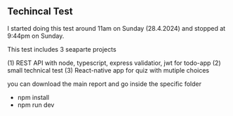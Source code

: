 ## Techincal Test ###

I started doing this test around 11am on Sunday (28.4.2024) and stopped at 9:44pm on Sunday.

This test includes 3 seaparte projects

(1) REST API with node, typescript, express validatior, jwt for todo-app
(2) small technical test
(3) React-native app for quiz with mutiple choices

you can download the main report and go inside the specific folder 
- npm install
- npm run dev

  
